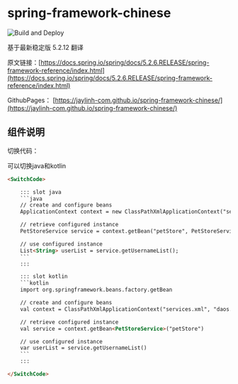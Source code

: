 # spring-framework-chinese

![Build and Deploy](https://github.com/jaylinh-com/spring-framework-chinese/workflows/Build%20and%20Deploy/badge.svg)


基于最新稳定版 5.2.12 翻译


原文链接：[https://docs.spring.io/spring/docs/5.2.6.RELEASE/spring-framework-reference/index.html](https://docs.spring.io/spring/docs/5.2.6.RELEASE/spring-framework-reference/index.html)

GithubPages： [https://jaylinh-com.github.io/spring-framework-chinese/](https://jaylinh-com.github.io/spring-framework-chinese/)

## 组件说明

切换代码：

可以切换java和kotlin

```html
<SwitchCode>

    ::: slot java
    ```java
    // create and configure beans
    ApplicationContext context = new ClassPathXmlApplicationContext("services.xml", "daos.xml");

    // retrieve configured instance
    PetStoreService service = context.getBean("petStore", PetStoreService.class);

    // use configured instance
    List<String> userList = service.getUsernameList();
    ```
    :::

    ::: slot kotlin
    ```kotlin
    import org.springframework.beans.factory.getBean

    // create and configure beans
    val context = ClassPathXmlApplicationContext("services.xml", "daos.xml")

    // retrieve configured instance
    val service = context.getBean<PetStoreService>("petStore")

    // use configured instance
    var userList = service.getUsernameList()
    ```
    :::

</SwitchCode>
```
